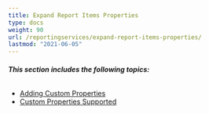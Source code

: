 ```yaml
---
title: Expand Report Items Properties
type: docs
weight: 90
url: /reportingservices/expand-report-items-properties/
lastmod: "2021-06-05"
---
```


###### **This section includes the following topics:**
- [Adding Custom Properties](/pdf/reportingservices/adding-custom-properties/)
- [Custom Properties Supported](/pdf/reportingservices/custom-properties-supported/)
